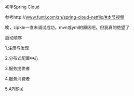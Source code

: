 # 
初学Spring Cloud

参考http://www.funtl.com/zh/spring-cloud-netflix/#本节视频

唉，zipkin一直未调试成功，mvn或yml的原因吧，但我真的绝望了

启动顺序

1.注册与发现

2.分布式配置中心

3.服务提供者

4.服务消费者

5.API网关
